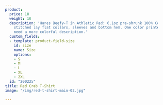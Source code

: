 ```yaml
---
product:
  price: 18
  weight: 10
  description: 'Hanes Beefy-T in Athletic Red: 6.1oz pre-shrunk 100% Cotton. Double-needle
    stitched lay flat collars, sleeves and bottom hem. One color printed on front.  Probably
    need a more colorful description.'
  custom_fields:
  - template: product-field-size
    id: size
    name: Size
    options:
    - S
    - M
    - L
    - XL
    - 2XL
  id: "200225"
title: Red Crab T-Shirt
image: "/img/red-t-shirt-main-02.jpg"

---
```

